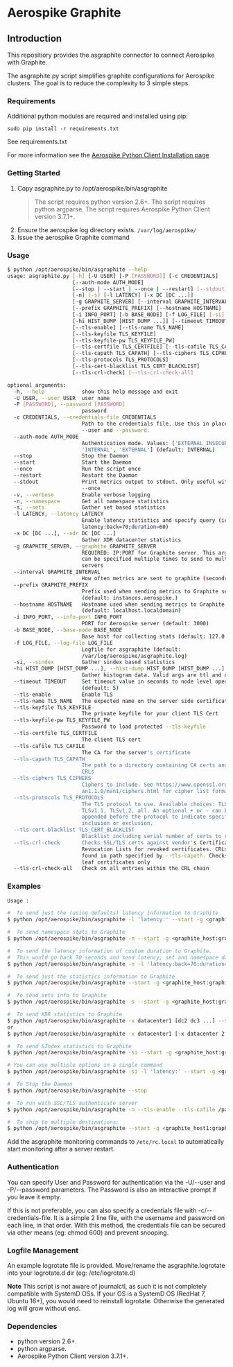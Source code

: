 # Aerospike Graphite

## Introduction
This repositiory provides the asgraphite connector to connect Aerospike with Graphite.

The asgraphite.py script simplifies graphite configurations for Aerospike clusters. 
The goal is to reduce the complexity to 3 simple steps.

### Requirements
Additional python modules are required and installed using pip:
```
sudo pip install -r requirements.txt
```

See requirements.txt

For more information see the [Aerospike Python Client Installation page](/docs/client/python/install)

### Getting Started
1. Copy asgraphite.py to /opt/aerospike/bin/asgraphite
    > The script requires python version 2.6+.
    > The script requires python argparse.
    > The script requires Aerospike Python Client version 3.7.1+.
1. Ensure the aerospike log directory exists. `/var/log/aerospike/`
1. Issue the aerospike Graphite command

### Usage
```bash
$ python /opt/aerospike/bin/asgraphite --help
usage: asgraphite.py [-h] [-U USER] [-P [PASSWORD]] [-c CREDENTIALS]
                     [--auth-mode AUTH_MODE]
                     [--stop | --start | --once | --restart] [--stdout] [-v]
                     [-n] [-s] [-l LATENCY] [-x DC [DC ...]]
                     [-g GRAPHITE_SERVER] [--interval GRAPHITE_INTERVAL]
                     [--prefix GRAPHITE_PREFIX] [--hostname HOSTNAME]
                     [-i INFO_PORT] [-b BASE_NODE] [-f LOG_FILE] [-si]
                     [-hi HIST_DUMP [HIST_DUMP ...]] [--timeout TIMEOUT]
                     [--tls-enable] [--tls-name TLS_NAME]
                     [--tls-keyfile TLS_KEYFILE]
                     [--tls-keyfile-pw TLS_KEYFILE_PW]
                     [--tls-certfile TLS_CERTFILE] [--tls-cafile TLS_CAFILE]
                     [--tls-capath TLS_CAPATH] [--tls-ciphers TLS_CIPHERS]
                     [--tls-protocols TLS_PROTOCOLS]
                     [--tls-cert-blacklist TLS_CERT_BLACKLIST]
                     [--tls-crl-check] [--tls-crl-check-all]

optional arguments:
  -h, --help            show this help message and exit
  -U USER, --user USER  user name
  -P [PASSWORD], --password [PASSWORD]
                        password
  -c CREDENTIALS, --credentials-file CREDENTIALS
                        Path to the credentials file. Use this in place of
                        --user and --password.
  --auth-mode AUTH_MODE
                        Authentication mode. Values: ['EXTERNAL_INSECURE',
                        'INTERNAL', 'EXTERNAL'] (default: INTERNAL)
  --stop                Stop the Daemon
  --start               Start the Daemon
  --once                Run the script once
  --restart             Restart the Daemon
  --stdout              Print metrics output to stdout. Only useful with
                        --once
  -v, --verbose         Enable verbose logging
  -n, --namespace       Get all namespace statistics
  -s, --sets            Gather set based statistics
  -l LATENCY, --latency LATENCY
                        Enable latency statistics and specify query (ie.
                        latency:back=70;duration=60)
  -x DC [DC ...], --xdr DC [DC ...]
                        Gather XDR datacenter statistics
  -g GRAPHITE_SERVER, --graphite GRAPHITE_SERVER
                        REQUIRED: IP:PORT for Graphite server. This argument
                        can be specified multiple times to send to multiple
                        servers
  --interval GRAPHITE_INTERVAL
                        How often metrics are sent to graphite (seconds)
  --prefix GRAPHITE_PREFIX
                        Prefix used when sending metrics to Graphite server
                        (default: instances.aerospike.)
  --hostname HOSTNAME   Hostname used when sending metrics to Graphite server
                        (default: localhost.localdomain)
  -i INFO_PORT, --info-port INFO_PORT
                        PORT for Aerospike server (default: 3000)
  -b BASE_NODE, --base-node BASE_NODE
                        Base host for collecting stats (default: 127.0.0.1)
  -f LOG_FILE, --log-file LOG_FILE
                        Logfile for asgraphite (default:
                        /var/log/aerospike/asgraphite.log)
  -si, --sindex         Gather sindex based statistics
  -hi HIST_DUMP [HIST_DUMP ...], --hist-dump HIST_DUMP [HIST_DUMP ...]
                        Gather histogram data. Valid args are ttl and objsz
  --timeout TIMEOUT     Set timeout value in seconds to node level operations.
                        (default: 5)
  --tls-enable          Enable TLS
  --tls-name TLS_NAME   The expected name on the server side certificate
  --tls-keyfile TLS_KEYFILE
                        The private keyfile for your client TLS Cert
  --tls-keyfile-pw TLS_KEYFILE_PW
                        Password to load protected --tls-keyfile
  --tls-certfile TLS_CERTFILE
                        The client TLS cert
  --tls-cafile TLS_CAFILE
                        The CA for the server's certificate
  --tls-capath TLS_CAPATH
                        The path to a directory containing CA certs and/or
                        CRLs
  --tls-ciphers TLS_CIPHERS
                        Ciphers to include. See https://www.openssl.org/docs/m
                        an1.1.0/man1/ciphers.html for cipher list format
  --tls-protocols TLS_PROTOCOLS
                        The TLS protocol to use. Available choices: TLSv1,
                        TLSv1.1, TLSv1.2, all. An optional + or - can be
                        appended before the protocol to indicate specific
                        inclusion or exclusion.
  --tls-cert-blacklist TLS_CERT_BLACKLIST
                        Blacklist including serial number of certs to revoke
  --tls-crl-check       Checks SSL/TLS certs against vendor's Certificate
                        Revocation Lists for revoked certificates. CRLs are
                        found in path specified by --tls-capath. Checks the
                        leaf certificates only
  --tls-crl-check-all   Check on all entries within the CRL chain

```

### Examples

```bash
Usage :

#  To send just the (using defaults) latency information to Graphite
$ python /opt/aerospike/bin/asgraphite -l 'latency:' --start -g <graphite_host:graphite_port>

#  To send namespace stats to Graphite
$ python /opt/aerospike/bin/asgraphite -n --start -g <graphite_host:graphite_port>

#  To send the latency information of custom duration to Graphite.
#  This would go back 70 seconds and send latency, set and namespace data to the Graphite server for 60 seconds worth of data.
$ python /opt/aerospike/bin/asgraphite -n -l 'latency:back=70;duration=60' --start -g <graphite_host:graphite_port>

#  To send just the statistics information to Graphite
$ python /opt/aerospike/bin/asgraphite --start -g <graphite_host:graphite_port>

#  To send sets info to Graphite
$ python /opt/aerospike/bin/asgraphite -s --start -g <graphite_host:graphite_port>

#  To send XDR statistics to Graphite
$ python /opt/aerospike/bin/asgraphite -x datacenter1 [dc2 dc3 ...] --start -g <graphite_host:graphite_port>
or
$ python /opt/aerospike/bin/asgraphite -x datacenter1 [-x datacenter 2 -x datacenter3 ...] --start -g <graphite_host:graphite_port>

#  To send SIndex statistics to Graphite
$ python /opt/aerospike/bin/asgraphite -si --start -g <graphite_host:graphite_port>

# You can use multiple options in a single command
$ python /opt/aerospike/bin/asgraphite -si -l 'latency:' --start -g <graphite_host:graphite_port>

#  To Stop the Daemon
$ python /opt/aerospike/bin/asgraphite --stop

#  To run with SSL/TLS authenticate server
$ python /opt/aerospike/bin/asgraphite -n --tls-enable --tls-cafile /path/to/CA/root.pem --tls-name <server name on cert> --start -g <graphite_host:graphite_port>

#  To ship to multiple destinations:
$ python /opt/aerospike/bin/asgraphite --start -g <graphite_host1:graphite_port1> -g <graphite_host2:graphite_port2> ...

```

Add the asgraphite monitoring commands to `/etc/rc.local` to automatically start
monitoring after a server restart.

### Authentication

You can specify User and Password for authentication via the -U/--user and -P/--password parameters.
The Password is also an interactive prompt if you leave it empty.

If this is not preferable, you can also specify a credentials file with -c/--credentials-file. It is a simple 2 line file, with the username and password on each line, in that order. With this method, the credentials file can be secured via other means (eg: chmod 600) and prevent snooping.

### Logfile Management

An example logrotate file is provided. Move/rename the asgraphite.logrotate into your logrotate.d dir (eg: /etc/logrotate.d)

**Note**
This script is not aware of journalctl, as such it is not completely compatible with SystemD OSs. If your OS is a SystemD OS (RedHat 7, Ubuntu 16+), you would need to reinstall logrotate. Otherwise the generated log will grow without end.

### Dependencies
- python version 2.6+.<BR>
- python argparse.<BR>
- Aerospike Python Client version 3.7.1+.
